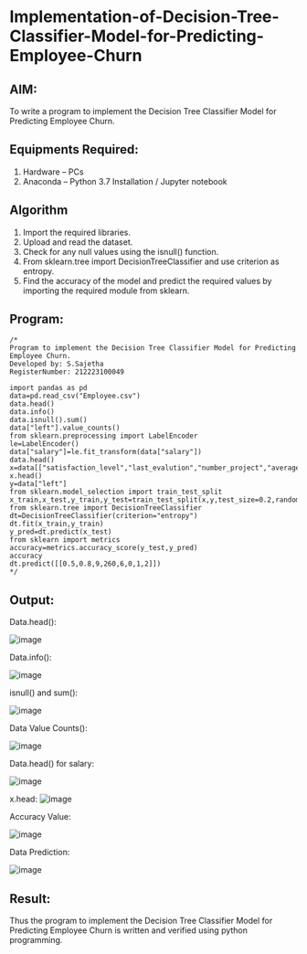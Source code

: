# Implementation-of-Decision-Tree-Classifier-Model-for-Predicting-Employee-Churn

## AIM:
To write a program to implement the Decision Tree Classifier Model for Predicting Employee Churn.

## Equipments Required:
1. Hardware – PCs
2. Anaconda – Python 3.7 Installation / Jupyter notebook

## Algorithm
1. Import the required libraries.
2. Upload and read the dataset.
3. Check for any null values using the isnull() function.
4. From sklearn.tree import DecisionTreeClassifier and use criterion as entropy.
5. Find the accuracy of the model and predict the required values by importing the required module from sklearn.


## Program:
```
/*
Program to implement the Decision Tree Classifier Model for Predicting Employee Churn.
Developed by: S.Sajetha
RegisterNumber: 212223100049

import pandas as pd
data=pd.read_csv("Employee.csv")
data.head()
data.info()
data.isnull().sum()
data["left"].value_counts()
from sklearn.preprocessing import LabelEncoder
le=LabelEncoder()
data["salary"]=le.fit_transform(data["salary"])
data.head()
x=data[["satisfaction_level","last_evalution","number_project","average_montly_hours","time_spend_company","work_accident","promotion_last_5years","salary"]]
x.head()
y=data["left"]
from sklearn.model_selection import train_test_split
x_train,x_test,y_train,y_test=train_test_split(x,y,test_size=0.2,random_state=100)
from sklearn.tree import DecisionTreeClassifier
dt=DecisionTreeClassifier(criterion="entropy")
dt.fit(x_train,y_train)
y_pred=dt.predict(x_test)
from sklearn import metrics
accuracy=metrics.accuracy_score(y_test,y_pred)
accuracy
dt.predict([[0.5,0.8,9,260,6,0,1,2]])
*/

```

## Output:
Data.head():

![image](https://github.com/Sajetha13/Implementation-of-Decision-Tree-Classifier-Model-for-Predicting-Employee-Churn/assets/138849316/621c6af1-d694-47de-92c4-500d868d2461)


Data.info():

![image](https://github.com/Sajetha13/Implementation-of-Decision-Tree-Classifier-Model-for-Predicting-Employee-Churn/assets/138849316/3bf9def7-0241-49dc-94ae-1e30ed15c1f5)


isnull() and sum():

![image](https://github.com/Sajetha13/Implementation-of-Decision-Tree-Classifier-Model-for-Predicting-Employee-Churn/assets/138849316/9d775f74-b34d-4f00-b520-e00fd2fcbde0)


Data Value Counts():

![image](https://github.com/Sajetha13/Implementation-of-Decision-Tree-Classifier-Model-for-Predicting-Employee-Churn/assets/138849316/02e21d36-6701-4127-b854-e02ada1f05e8)


Data.head() for salary:

![image](https://github.com/Sajetha13/Implementation-of-Decision-Tree-Classifier-Model-for-Predicting-Employee-Churn/assets/138849316/d5a06237-8ccf-4e2d-90bd-1057d6c5a434)


x.head:
![image](https://github.com/Sajetha13/Implementation-of-Decision-Tree-Classifier-Model-for-Predicting-Employee-Churn/assets/138849316/9cc4ff77-63de-4fb3-b9de-a2a008d326eb)



Accuracy Value:

![image](https://github.com/Sajetha13/Implementation-of-Decision-Tree-Classifier-Model-for-Predicting-Employee-Churn/assets/138849316/74c7e7ba-b07c-4c1f-b9cb-ee0810dae164)


Data Prediction:

![image](https://github.com/Sajetha13/Implementation-of-Decision-Tree-Classifier-Model-for-Predicting-Employee-Churn/assets/138849316/a43f66b3-aeb8-41f7-8cfa-8c9524fa95d8)



## Result:
Thus the program to implement the  Decision Tree Classifier Model for Predicting Employee Churn is written and verified using python programming.
